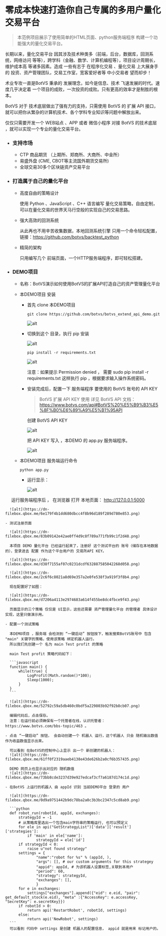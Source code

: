 # 零成本快速打造你自己专属的多用户量化交易平台

> 本范例项目展示了使用简单的HTML页面、python服务端程序 构建一个功能强大的量化交易平台。

长期以来，量化交易平台 因其涉及技术种类多（前端，后台，数据库，回测系统，网络访问 等等），跨学科（金融、数学、计算机编程等），项目设计周期长，维护成本高 等诸多因素。造成 一些有志于 在程序化交易 、量化交易 上大展身手的 投资、资产管理团队，交易工作室，宽客爱好者等 中小交易者 望而却步！

术业专攻一直是BotVS 秉承的 发展理念，如今是信息、技术 飞速发展的时代。速度几乎决定着 一个项目的成败，一次投资的成败。只有更高的效率才是制胜的根本。

BotVS 对于 技术底层做出了强有力的支持，只需使用 BotVS 的 扩展 API 接口，就可以把你从繁杂的计算机技术、各个学科专业知识等问题中解放出来。

仅仅只需要开发一个  WEB站点 、APP 或者 微信小程序  对接 BotVS 的技术底层 ，就可以实现一个专业的量化交易平台。


- ### 支持市场

  - CTP 商品期货 （上期所、郑商所、大商所、中金所）
  - 易盛外盘 (CME, CBOT等主流国外期货交易所)
  - 全球交易30多个区块链资产交易平台

- ### 打造属于自己的量化平台

  - 高度自由的策略设计
  
    使用 Python 、JavaScript 、C++ 语言编写 量化交易策略，自由定制，可以在量化交易的世界天马行空般的实现自己的交易思路。
  
  - 强大高效的回测系统
  
    从此再也不用辛苦收集数据，本地回测系统引擎 只用一个命令轻松配置，链接：https://github.com/botvs/backtest_python
  
  - 精简的架构
    
    只用编写几个 前端页面，一个HTTP服务端程序，即可轻松搭建。
    
- ### DEMO项目
  
  - 名称：BotVS演示如何使用BotVS的扩展API打造自己的资产管理量化平台
  
  - 本DEMO项目 安装
    
    - 首先 clone 本DEMO项目

      ```
      git clone https://github.com/botvs/botvs_extend_api_demo.git 
      ```
    
      ![alt](https://dn-filebox.qbox.me/c36383238f93ca220887b7d85e1a611ba3a99007.png)
    
    - 切换到这个 目录，执行 pip 安装

      ![alt](https://dn-filebox.qbox.me/6074daa004ede3ce30eae01c0c7208a5db9708f5.png)
    
      ```
      pip install -r requirements.txt 
      ```
      
      ![alt](https://dn-filebox.qbox.me/c4bdf77264d876f73dd628811865f484bb0992b7.png)
      
      注意：如果提示 Permission denied ， 需要 sudo pip install -r requirements.txt 这样执行 pip ，根据要求输入操作系统密码。
    
    - 安装完成后，配置一下 服务端程序 要使用的 BotVS 账号的 API KEY
      
      > BotVS 扩展 API KEY 使用 详见 BotVS API 文档：https://www.botvs.com/api#BotVS%20%E5%B9%B3%E5%8F%B0%E6%89%A9%E5%B1%95API
      
      创建 BotVS API KEY
      
      ![alt](https://dn-filebox.qbox.me/28b430e0104147594a264d838838735db4114d9b.png)
    
      把 API KEY 写入 ，本DEMO 的 app.py 服务端程序。
      
      ![alt](https://dn-filebox.qbox.me/426bb928998875dd0e7fbf5f43fed546a3ac2f2f.png )

  - 本DEMO项目 服务端运行命令

    ```
    python app.py
    ```
    
    - 运行显示：
    
      ![alt](https://dn-filebox.qbox.me/60bb0b2e41e31d7354a461a63300841c24658a7f.png)
    
      运行服务端程序后 ， 在浏览器 打开 本地页面： http://127.0.0.1:5000

      ![alt](https://dn-filebox.qbox.me/6e179f4b1dd680dbcc4f8b96d189f289d780e853.png)

    - 测试注册页面
    
      ![alt](https://dn-filebox.qbox.me/83b09142e42ae0ff4d9c8f789a771fb99c1f2d48.png)

      本项目 DEMO 量化平台 已经运行起来了，注册好 这个测试平台的 账号（储存在本地数据的），登录进去 配置 作为这个平台用户的 交易所API KEY。
    
      ![alt](https://dn-filebox.qbox.me/d38f7155af07c0231dcdf632887585042268d058.png)

      ![alt](https://dn-filebox.qbox.me/2c6f6c8021a8d69e357a2e0fe538f3a919f3f8b4.png)
     
      现在配置好了如图：
    
      ![alt](https://dn-filebox.qbox.me/d7206a4113e2974683a614f455be8dc4fbce9f43.png)

      页面显示的三个策略 仅仅是 UI显示，这些还需要 资产管理量化平台 的管理者 具体设计实现，这里只做演示用。
    
    - 配置一个测试策略
    
      本DEMO项目 ，服务端 会检测到 “一键启动” 按钮按下，触发搜索BotVS账号中 包含 "main" 关键字的策略，使用该策略 绑定机器人运行。
      所以我们先创建一个 名为 main Test profit 的策略
      
      main Test profit 策略代码如下：
      
      ```javascript
      function main() {
          while(true) {
              LogProfit(Math.random()*100);
              Sleep(1000);
          }
      }
      ```
      
      ![alt](https://dn-filebox.qbox.me/52792c59a5db460c0bdf5a229803b92f92b8cb07.png)
      
      编辑代码后，点击保存。
      注意：在运行前必须确保有一个托管者在线，认识托管者：https://www.botvs.com/bbs-topic/463 。

    - 点击 “一键启动” 按钮， 会自动创建一个 机器人 运行，这个机器人 只会 随机输出数值作为收益数值显示出来。
    
      可以看到 在BotVS的控制中心上显示 出一个 新创建的机器人：
      ![alt](https://dn-filebox.qbox.me/61ff0f2319aaeb4138e43de626b2a0cf6b357435.png)
    
      DEMO 网页上也显示出对应的 随机数值
      ![alt](https://dn-filebox.qbox.me/73bb8cde3237d39e927edcaf3cf7a6187d174c1d.png)
    
    - 在BotVS 上运行的机器人 由 appId 识别 当前DEMO平台 登录的 用户
      
      ![alt](https://dn-filebox.qbox.me/0d9a9751442b9dc78ba2a0c3b3bc2347c5cd8ab9.png)
      
      ```python
      def robot_run(robotId, appId, exchanges):
          strategyId = -1
          # 从策略库里选出一个包含main字符串的策略运行, 也可以预定义
          for ele in api("GetStrategyList")['data']['result']['strategies']:
              if 'main' in ele['name']:
                  strategyId = ele['id']
          if strategyId < 0:
              raise u"not found strategy"
          settings = {
                  "name":"robot for %s" % (appId, ),
                  "args": [], # our custom arguments for this strategey
                  "appid": appId, # 为该机器人设置标签,关联到本用户
                  "period": 60,
                  "strategy": strategyId,
                  "exchanges": [],
                  }
          for e in exchanges:
              settings["exchanges"].append({"eid": e.eid, "pair": get_default_stock(e.eid), "meta" :{"AccessKey": e.accessKey, "SecretKey": e.secretKey}})
          if robotId > 0:
              return api('RestartRobot', robotId, settings)
          else:
              return api('NewRobot', settings)
      ```
      可以看到 代码中 settings 是创建 机器人的配置信息， appid 就是用来 标记用户的。

